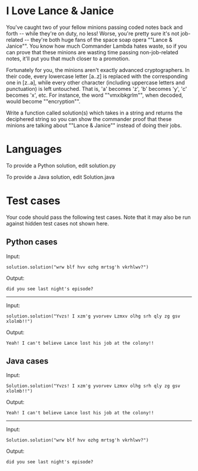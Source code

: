 I Love Lance & Janice
=====================
You've caught two of your fellow minions passing coded notes back and forth -- while they're on duty, no less! Worse, you're pretty sure it's not job-related -- they're both huge fans of the space soap opera ""Lance & Janice"". You know how much Commander Lambda hates waste, so if you can prove that these minions are wasting time passing non-job-related notes, it'll put you that much closer to a promotion.

Fortunately for you, the minions aren't exactly advanced cryptographers. In their code, every lowercase letter [a..z] is replaced with the corresponding one in [z..a], while every other character (including uppercase letters and punctuation) is left untouched. That is, 'a' becomes 'z', 'b' becomes 'y', 'c' becomes 'x', etc. For instance, the word ""vmxibkgrlm"", when decoded, would become ""encryption"".

Write a function called solution(s) which takes in a string and returns the deciphered string so you can show the commander proof that these minions are talking about ""Lance & Janice"" instead of doing their jobs.

Languages
=========

To provide a Python solution, edit solution.py

To provide a Java solution, edit Solution.java

Test cases
==========
Your code should pass the following test cases.
Note that it may also be run against hidden test cases not shown here.

Python cases
------------

Input:
```
solution.solution("wrw blf hvv ozhg mrtsg'h vkrhlwv?")
```
Output:
```
did you see last night's episode?
```

---

Input:
```
solution.solution("Yvzs! I xzm'g yvorvev Lzmxv olhg srh qly zg gsv xlolmb!!")
```
Output:
```
Yeah! I can't believe Lance lost his job at the colony!!
```

Java cases
----------

Input:
```
Solution.solution("Yvzs! I xzm'g yvorvev Lzmxv olhg srh qly zg gsv xlolmb!!")
```
Output:
```
Yeah! I can't believe Lance lost his job at the colony!!
```

---

Input:
```
Solution.solution("wrw blf hvv ozhg mrtsg'h vkrhlwv?")
```
Output:
```
did you see last night's episode?
```